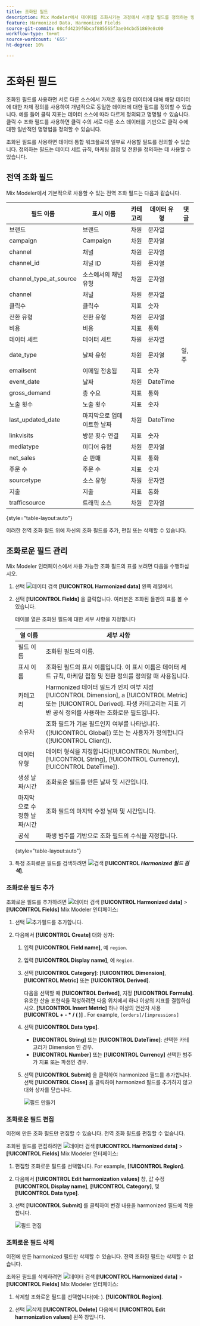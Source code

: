 ```yaml
---
title: 조화된 필드
description: Mix Modeler에서 데이터를 조화시키는 과정에서 사용할 필드를 정의하는 방법에 대해 알아봅니다.
feature: Harmonized Data, Harmonized Fields
source-git-commit: 08cfd4239f6bcaf885565f3ae04cbd51869e8c00
workflow-type: tm+mt
source-wordcount: '655'
ht-degree: 10%

---
```



# 조화된 필드

조화된 필드를 사용하면 서로 다른 소스에서 가져온 동일한 데이터에 대해 해당 데이터에 대한 자체 정의를 사용하여 개념적으로 동일한 데이터에 대한 필드를 정의할 수 있습니다. 예를 들어 클릭 지표는 데이터 소스에 따라 다르게 정의되고 명명될 수 있습니다. 클릭 수 조화 필드를 사용하면 클릭 수의 서로 다른 소스 데이터를 기반으로 클릭 수에 대한 일반적인 명명법을 정의할 수 있습니다.

조화된 필드를 사용하면 데이터 통합 워크플로의 일부로 사용할 필드를 정의할 수 있습니다. 정의하는 필드는 데이터 세트 규칙, 마케팅 접점 및 전환을 정의하는 데 사용할 수 있습니다.

## 전역 조화 필드

Mix Modeler에서 기본적으로 사용할 수 있는 전역 조화 필드는 다음과 같습니다.


| 필드 이름 | 표시 이름 | 카테고리 | 데이터 유형 | 댓글 |
| ---------------------- | ---------------------- | --------- | --------- | --------- |
| 브랜드 | 브랜드 | 차원 | 문자열 |           |
| campaign | Campaign | 차원 | 문자열 |           |
| channel | 채널 | 차원 | 문자열 |           |
| channel_id | 채널 ID | 차원 | 문자열 |           |
| channel_type_at_source | 소스에서의 채널 유형 | 차원 | 문자열 |           |
| channel | 채널 | 차원 | 문자열 |           |
| 클릭수 | 클릭수 | 지표 | 숫자 |           |
| 전환 유형 | 전환 유형 | 차원 | 문자열 |           |
| 비용 | 비용 | 지표 | 통화 |           |
| 데이터 세트 | 데이터 세트 | 차원 | 문자열 |           |
| date_type | 날짜 유형 | 차원 | 문자열 | 일, 주 |
| emailsent | 이메일 전송됨 | 지표 | 숫자 |           |
| event_date | 날짜 | 차원 | DateTime |           |
| gross_demand | 총 수요 | 지표 | 통화 |           |
| 노출 횟수 | 노출 횟수 | 지표 | 숫자 |           |
| last_updated_date | 마지막으로 업데이트한 날짜 | 차원 | DateTime |           |
| linkvisits | 방문 횟수 연결 | 지표 | 숫자 |           |
| mediatype | 미디어 유형 | 차원 | 문자열 |           |
| net_sales | 순 판매 | 지표 | 통화 |           |
| 주문 수 | 주문 수 | 지표 | 숫자 |           |
| sourcetype | 소스 유형 | 차원 | 문자열 |           |
| 지출 | 지출 | 지표 | 통화 |           |
| trafficsource | 트래픽 소스 | 차원 | 문자열 |           |

{style="table-layout:auto"}

이러한 전역 조화 필드 위에 자신의 조화 필드를 추가, 편집 또는 삭제할 수 있습니다.

## 조화로운 필드 관리

Mix Modeler 인터페이스에서 사용 가능한 조화 필드의 표를 보려면 다음을 수행하십시오.

1. 선택 ![데이터 검색](../assets/icons/DataCheck.svg) **[!UICONTROL Harmonized data]** 왼쪽 레일에서.

1. 선택 **[!UICONTROL Fields]** 을 클릭합니다. 여러분은 조화된 들판의 표를 볼 수 있습니다.

   테이블 열은 조화된 필드에 대한 세부 사항을 지정합니다

   | 열 이름 | 세부 사항 |
   | ---------------------- | ----------|
   | 필드 이름 | 조화된 필드의 이름. |
   | 표시 이름 | 조화된 필드의 표시 이름입니다. 이 표시 이름은 데이터 세트 규칙, 마케팅 접점 및 전환 정의를 정의할 때 사용됩니다. |
   | 카테고리 | Harmonized 데이터 필드가 인지 여부 지정 [!UICONTROL Dimension], a [!UICONTROL Metric] 또는 [!UICONTROL Derived]. 파생 카테고리는 지표 기반 공식 정의를 사용하는 조화로운 필드입니다. |
   | 소유자 | 조화 필드가 기본 필드인지 여부를 나타냅니다. ([!UICONTROL Global]) 또는 는 사용자가 정의합니다([!UICONTROL Client]). |
   | 데이터 유형 | 데이터 형식을 지정합니다([!UICONTROL Number], [!UICONTROL String], [!UICONTROL Currency], [!UICONTROL DateTime]). |
   | 생성 날짜/시간 | 조화로운 필드를 만든 날짜 및 시간입니다. |
   | 마지막으로 수정한 날짜/시간 | 조화 필드의 마지막 수정 날짜 및 시간입니다. |
   | 공식 | 파생 범주를 기반으로 조화 필드의 수식을 지정합니다. |

   {style="table-layout:auto"}

1. 특정 조화로운 필드를 검색하려면 ![검색](../assets/icons/Search.svg) **[!UICONTROL *Harmonized 필드 검색&#x200B;*]**.




### 조화로운 필드 추가

조화로운 필드를 추가하려면 ![데이터 검색](../assets/icons/DataCheck.svg) **[!UICONTROL Harmonized data]** > **[!UICONTROL Fields]** Mix Modeler 인터페이스:

1. 선택 ![추가](../assets/icons/AddCircle.svg)필드를 추가합니다.

1. 다음에서 **[!UICONTROL Create]** 대화 상자:

   1. 입력 **[!UICONTROL Field name]**, 예 `region`.
   1. 입력 **[!UICONTROL Display name]**, 예 `Region`.
   1. 선택 **[!UICONTROL Category]**: **[!UICONTROL Dimension]**, **[!UICONTROL Metric]** 또는 **[!UICONTROL Derived]**.

      다음을 선택할 때 **[!UICONTROL Derived]**, 지정 **[!UICONTROL Formula]**. 유효한 산술 표현식을 작성하려면 다음 위치에서 하나 이상의 지표를 결합하십시오. **[!UICONTROL Insert Metric]** 하나 이상의 연산자 사용 **[!UICONTROL + - * / ( )]** . For example, `[orders]/[impressions]`

   1. 선택 **[!UICONTROL Data type]**.

      - **[!UICONTROL String]** 또는 **[!UICONTROL DateTime]**: 선택한 카테고리가 Dimension 인 경우.
      - **[!UICONTROL Number]** 또는 **[!UICONTROL Currency]** 선택한 범주가 지표 또는 파생인 경우.

   1. 선택 **[!UICONTROL Submit]** 을 클릭하여 harmonized 필드를 추가합니다. 선택 **[!UICONTROL Close]** 을 클릭하여 harmonized 필드를 추가하지 않고 대화 상자를 닫습니다.

      ![필드 만들기](../assets/create-field.png)


### 조화로운 필드 편집

이전에 만든 조화 필드만 편집할 수 있습니다. 전역 조화 필드를 편집할 수 없습니다.

조화된 필드를 편집하려면 ![데이터 검색](../assets/icons/DataCheck.svg) **[!UICONTROL Harmonized data]** > **[!UICONTROL Fields]** Mix Modeler 인터페이스:

1. 편집할 조화로운 필드를 선택합니다. For example, **[!UICONTROL Region]**.

1. 다음에서 **[!UICONTROL Edit harmonization values]** 창, 값 수정 **[!UICONTROL Display name]**, **[!UICONTROL Category]**, 및 **[!UICONTROL Data type]**.

1. 선택 **[!UICONTROL Submit]** 를 클릭하여 변경 내용을 harmonized 필드에 적용합니다.

   ![필드 편집](../assets/edit-field.png)

### 조화로운 필드 삭제

이전에 만든 harmonized 필드만 삭제할 수 있습니다. 전역 조화된 필드는 삭제할 수 없습니다.

조화된 필드를 삭제하려면 ![데이터 검색](../assets/icons/DataCheck.svg) **[!UICONTROL Harmonized data]** > **[!UICONTROL Fields]** Mix Modeler 인터페이스:

1. 삭제할 조화로운 필드를 선택합니다(예: ). **[!UICONTROL Region]**.

1. 선택 ![삭제](../assets/icons/Delete.svg) **[!UICONTROL Delete]** 다음에서 **[!UICONTROL Edit harmonization values]** 왼쪽 창입니다.


